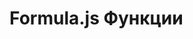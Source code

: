 # Formula.js Функции

<style>
article{
  max-width: 90% !important;
}
</style>
<FormulaFunctions />
